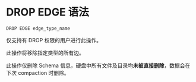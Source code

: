 # DROP EDGE 语法

```ngql
DROP EDGE edge_type_name
```

仅支持有 DROP 权限的用户进行此操作。

此操作将移除指定类型的所有边。

此操作仅删除 Schema 信息，硬盘中所有文件及目录均**未被直接删除**，数据会在下次 compaction 时删除。
